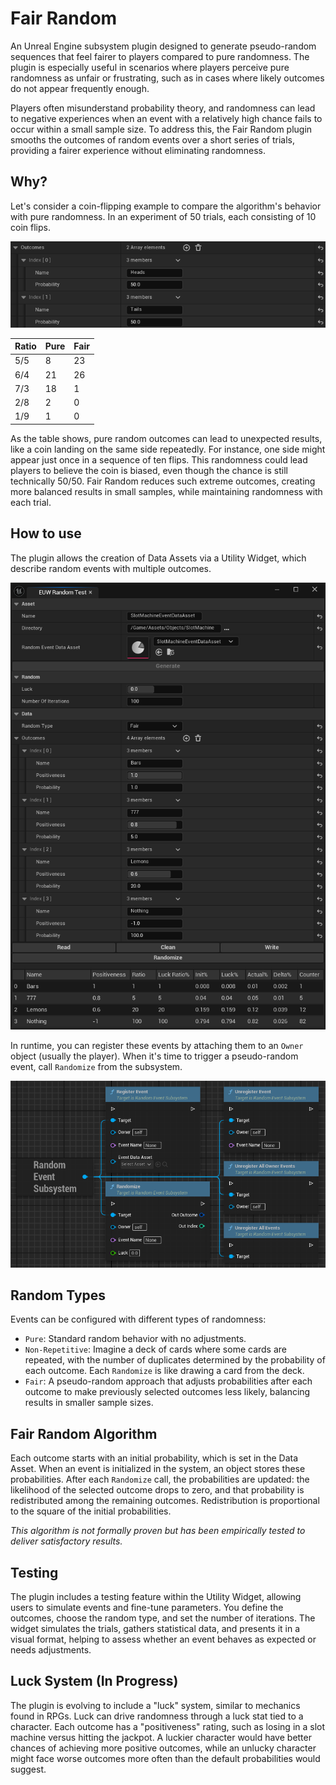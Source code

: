 # Fair Random
An Unreal Engine subsystem plugin designed to generate pseudo-random sequences that feel fairer to players compared to pure randomness. The plugin is especially useful in scenarios where players perceive pure randomness as unfair or frustrating, such as in cases where likely outcomes do not appear frequently enough.

Players often misunderstand probability theory, and randomness can lead to negative experiences when an event with a relatively high chance fails to occur within a small sample size. To address this, the Fair Random plugin smooths the outcomes of random events over a short series of trials, providing a fairer experience without eliminating randomness.

## Why?

Let's consider a coin-flipping example to compare the algorithm's behavior with pure randomness. In an experiment of 50 trials, each consisting of 10 coin flips.

![FairRandom_CoinSetup](Images/FairRandom_CoinSetup.png)

| Ratio | Pure | Fair |
| ----- | ---- | ---- |
| 5/5   | 8    | 23   |
| 6/4   | 21   | 26   |
| 7/3   | 18   | 1    |
| 2/8   | 2    | 0    |
| 1/9   | 1    | 0    |

As the table shows, pure random outcomes can lead to unexpected results, like a coin landing on the same side repeatedly. For instance, one side might appear just once in a sequence of ten flips. This randomness could lead players to believe the coin is biased, even though the chance is still technically 50/50. Fair Random reduces such extreme outcomes, creating more balanced results in small samples, while maintaining randomness with each trial.

## How to use

The plugin allows the creation of Data Assets via a Utility Widget, which describe random events with multiple outcomes.

![FairRandom_Widget](Images/FairRandom_Widget.png)

In runtime, you can register these events by attaching them to an `Owner` object (usually the player). When it's time to trigger a pseudo-random event, call `Randomize` from the subsystem.

![FairRandom_RandomEventSubsystem](Images/FairRandom_RandomEventSubsystem.png)

## Random Types

Events can be configured with different types of randomness:

- `Pure`: Standard random behavior with no adjustments.
- `Non-Repetitive`: Imagine a deck of cards where some cards are repeated, with the number of duplicates determined by the probability of each outcome. Each `Randomize` is like drawing a card from the deck.
- `Fair`: A pseudo-random approach that adjusts probabilities after each outcome to make previously selected outcomes less likely, balancing results in smaller sample sizes.

## Fair Random Algorithm

Each outcome starts with an initial probability, which is set in the Data Asset. When an event is initialized in the system, an object stores these probabilities. After each `Randomize` call, the probabilities are updated: the likelihood of the selected outcome drops to zero, and that probability is redistributed among the remaining outcomes. Redistribution is proportional to the square of the initial probabilities.

*This algorithm is not formally proven but has been empirically tested to deliver satisfactory results.*

## Testing

The plugin includes a testing feature within the Utility Widget, allowing users to simulate events and fine-tune parameters. You define the outcomes, choose the random type, and set the number of iterations. The widget simulates the trials, gathers statistical data, and presents it in a visual format, helping to assess whether an event behaves as expected or needs adjustments.

## Luck System (In Progress)

The plugin is evolving to include a "luck" system, similar to mechanics found in RPGs. Luck can drive randomness through a luck stat tied to a character. Each outcome has a "positiveness" rating, such as losing in a slot machine versus hitting the jackpot. A luckier character would have better chances of achieving more positive outcomes, while an unlucky character might face worse outcomes more often than the default probabilities would suggest.